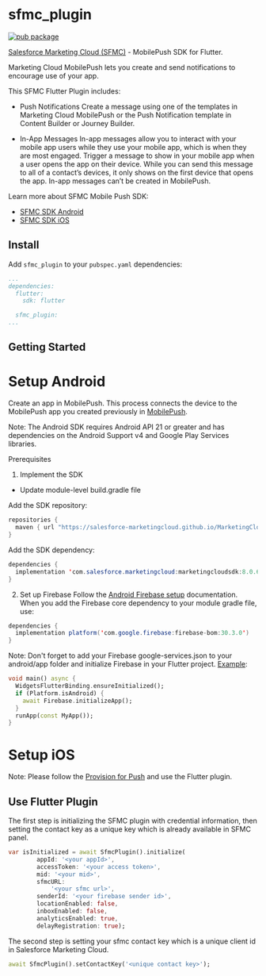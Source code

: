 # sfmc_plugin

[![pub package](https://img.shields.io/pub/v/sfmc_plugin.svg)](https://pub.dartlang.org/packages/sfmc_plugin)

[Salesforce Marketing Cloud (SFMC)](https://www.salesforce.com/) - MobilePush SDK for Flutter.

Marketing Cloud MobilePush lets you create and send notifications to encourage use of your app.

This SFMC Flutter Plugin includes:

* Push Notifications
Create a message using one of the templates in Marketing Cloud MobilePush or the Push Notification template in Content Builder or Journey Builder.

* In-App Messages
In-app messages allow you to interact with your mobile app users while they use your mobile app, which is when they are most engaged. Trigger a message to show in your mobile app when a user opens the app on their device. While you can send this message to all of a contact’s devices, it only shows on the first device that opens the app. In-app messages can’t be created in MobilePush.

Learn more about SFMC Mobile Push SDK: 
* [SFMC SDK Android](https://salesforce-marketingcloud.github.io/MarketingCloudSDK-Android/)
* [SFMC SDK iOS](https://salesforce-marketingcloud.github.io/MarketingCloudSDK-iOS/)

## Install

Add `sfmc_plugin` to your `pubspec.yaml` dependencies:
```yaml
...
dependencies:
  flutter:
    sdk: flutter

  sfmc_plugin:
...
```

## Getting Started

# Setup Android 
Create an app in MobilePush. This process connects the device to the MobilePush app you created previously in [MobilePush](https://salesforce-marketingcloud.github.io/MarketingCloudSDK-Android/create-apps/create-apps-overview.html).

Note: The Android SDK requires Android API 21 or greater and has dependencies on the Android Support v4 and Google Play Services libraries.

Prerequisites

1. Implement the SDK

* Update module-level build.gradle file

Add the SDK repository:
```java
repositories {
  maven { url "https://salesforce-marketingcloud.github.io/MarketingCloudSDK-Android/repository" }
}
```

Add the SDK dependency:
```java
dependencies {
  implementation 'com.salesforce.marketingcloud:marketingcloudsdk:8.0.6'
}
```

2. Set up Firebase
Follow the [Android Firebase setup](https://firebase.google.com/docs/android/setup) documentation. When you add the Firebase core dependency to your module gradle file, use:
```java
dependencies {
  implementation platform('com.google.firebase:firebase-bom:30.3.0')
}
```

Note: Don't forget to add your Firebase google-services.json to your android/app folder and initialize Firebase in your Flutter project.
[Example](https://github.com/sefidgaran/salesforce-marketing-cloud/src/example):
```dart
void main() async {
  WidgetsFlutterBinding.ensureInitialized();
  if (Platform.isAndroid) {
    await Firebase.initializeApp();
  }
  runApp(const MyApp());
}
```

# Setup iOS 

Note: Please follow the [Provision for Push](https://salesforce-marketingcloud.github.io/MarketingCloudSDK-iOS/get-started/get-started-provision.html) and use the Flutter plugin.

## Use Flutter Plugin

The first step is initializing the SFMC plugin with credential information, then setting the contact key as a unique key which is already available in SFMC panel. 

```dart
var isInitialized = await SfmcPlugin().initialize(
        appId: '<your appId>',
        accessToken: '<your access token>',
        mid: '<your mid>',
        sfmcURL:
            '<your sfmc url>',
        senderId: '<your firebase sender id>',
        locationEnabled: false,
        inboxEnabled: false,
        analyticsEnabled: true,
        delayRegistration: true);
```

The second step is setting your sfmc contact key which is a unique client id in Salesforce Marketing Cloud.

```dart
await SfmcPlugin().setContactKey('<unique contact key>');
```